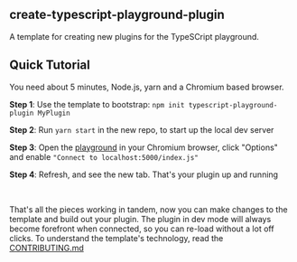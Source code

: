 ## create-typescript-playground-plugin

A template for creating new plugins for the TypeSCript playground.

<h2>Quick Tutorial</h2>
<p>You need about 5 minutes, Node.js, yarn and a Chromium based browser.</p>
<p><b>Step 1</b>: Use the template to bootstrap: <code>npm init typescript-playground-plugin MyPlugin</code></p>
<p><b>Step 2</b>: Run <code>yarn start</code> in the new repo, to start up the local dev server</p>
<p><b>Step 3</b>: Open the <a href={withPrefix("/en/play")}>playground</a> in your Chromium browser, click "Options" and enable <code>"Connect to localhost:5000/index.js"</code></p>
<p><b>Step 4</b>: Refresh, and see the new tab. That's your plugin up and running</p>
<p>&nbsp;</p>
<p>That's all the pieces working in tandem, now you can make changes to the template and build out your plugin. The plugin in dev mode will always become forefront when connected, so you can re-load without a lot off clicks. To understand the template's technology, read the <a href='https://github.com/microsoft/TypeScript-Website/blob/v2/packages/create-playground-plugin/template/CONTRIBUTING.md'>CONTRIBUTING.md</a></p>
